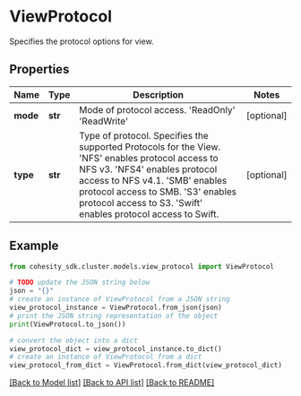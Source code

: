# ViewProtocol

Specifies the protocol options for view.

## Properties

Name | Type | Description | Notes
------------ | ------------- | ------------- | -------------
**mode** | **str** | Mode of protocol access.   &#39;ReadOnly&#39;   &#39;ReadWrite&#39; | [optional] 
**type** | **str** | Type of protocol. Specifies the supported Protocols for the View.   &#39;NFS&#39; enables protocol access to NFS v3.   &#39;NFS4&#39; enables protocol access to NFS v4.1.   &#39;SMB&#39; enables protocol access to SMB.   &#39;S3&#39; enables protocol access to S3.   &#39;Swift&#39; enables protocol access to Swift. | [optional] 

## Example

```python
from cohesity_sdk.cluster.models.view_protocol import ViewProtocol

# TODO update the JSON string below
json = "{}"
# create an instance of ViewProtocol from a JSON string
view_protocol_instance = ViewProtocol.from_json(json)
# print the JSON string representation of the object
print(ViewProtocol.to_json())

# convert the object into a dict
view_protocol_dict = view_protocol_instance.to_dict()
# create an instance of ViewProtocol from a dict
view_protocol_from_dict = ViewProtocol.from_dict(view_protocol_dict)
```
[[Back to Model list]](../README.md#documentation-for-models) [[Back to API list]](../README.md#documentation-for-api-endpoints) [[Back to README]](../README.md)


